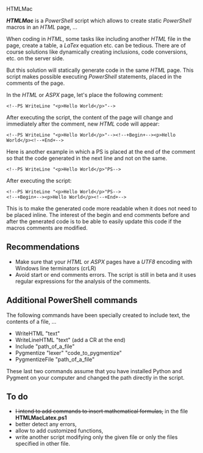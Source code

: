 HTMLMac

***HTMLMac*** is a *PowerShell* script which allows to create static *PowerShell* macros in an *HTML* page, ...

When coding in *HTML*, some tasks like including another *HTML* file in the page, create a table, a *LaTex* equation etc. can be tedious. 
There are of course solutions like dynamically creating inclusions, code conversions, etc. on the server side.

But this solution will statically generate code in the same *HTML* page. This script makes possible executing *PowerShell* statements, placed in the comments of the page.

In the *HTML* or *ASPX* page, let's place the following comment:

    <!--PS WriteLine "<p>Hello World</p>"-->
    
After executing the script, the content of the page will change and immediately after the comment, new *HTML* code will appear:

    <!--PS WriteLine "<p>Hello World</p>"--><!--+Begin+--><p>Hello World</p><!--+End+-->
    
Here is another example in which a PS is placed at the end of the comment so that the code generated in the next line and not on the same.

    <!--PS WriteLine "<p>Hello World</p>"PS-->
    
After executing the script:

    <!--PS WriteLine "<p>Hello World</p>"PS-->
    <!--+Begin+--><p>Hello World</p><!--+End+-->

This is to make the generated code more readable when it does not need to be placed inline. The interest of the begin and end comments before and after the generated code is to be able to easily update this code if the macros comments are modified.

## Recommendations

* Make sure that your *HTML* or *ASPX* pages have a *UTF8* encoding with Windows line terminators (crLR)
* Avoid start or end comments errors. The script is still in beta and it uses regular expressions for the analysis of the comments.

## Additional PowerShell commands

The following commands have been specially created to include text, the contents of a file, ...
* WriteHTML "text"
* WriteLineHTML "text" (add a CR at the end)
* Include "path_of_a_file"
* Pygmentize "lexer" "code_to_pygmentize"
* PygmentizeFile "path_of_a_file"

These last two commands assume that you have installed Python and Pygment on your computer and changed the path directly in the script.

## To do

* <del>I intend to add commands to insert mathematical formulas,</del> in the file **HTMLMacLatex.ps1**
* better detect any errors, 
* allow to add customized functions,
* write another script modifying only the given file or only the files specified in other file.
